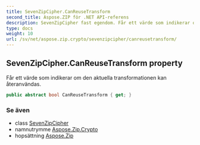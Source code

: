 ```yaml
---
title: SevenZipCipher.CanReuseTransform
second_title: Aspose.ZIP för .NET API-referens
description: SevenZipCipher fast egendom. Får ett värde som indikerar om den aktuella transformationen kan återanvändas.
type: docs
weight: 10
url: /sv/net/aspose.zip.crypto/sevenzipcipher/canreusetransform/
---
```

## SevenZipCipher.CanReuseTransform property

Får ett värde som indikerar om den aktuella transformationen kan återanvändas.

```csharp
public abstract bool CanReuseTransform { get; }
```

### Se även

* class [SevenZipCipher](../)
* namnutrymme [Aspose.Zip.Crypto](../../sevenzipcipher/)
* hopsättning [Aspose.Zip](../../../)


